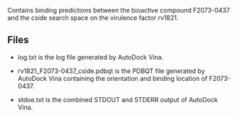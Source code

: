 Contains binding predictions between the bioactive compound F2073-0437 and the cside search space on the virulence factor rv1821.

## Files

- log.txt is the log file generated by AutoDock Vina.

- rv1821_F2073-0437_cside.pdbqt is the PDBQT file generated by AutoDock Vina containing the orientation and binding location of F2073-0437.

- stdoe.txt is the combined STDOUT and STDERR output of AutoDock Vina.

